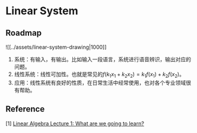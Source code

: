 # Linear System

## Roadmap

![[../assets/linear-system-drawing|1000]]

1. 系统：有输入，有输出。比如输入一段语言，系统进行语音辨识，输出对应的问题。
2. 线性系统：线性可加性。也就是常见的$f(k_1x_1+k_2x_2) = k_1f(x_1)+k_2f(x_2)$。
3. 应用：线性系统有良好的性质，在日常生活中经常使用，也对各个专业领域很有帮助。

## Reference

\[1] [Linear Algebra Lecture 1: What are we going to learn?](https://www.youtube.com/watch?v=uUrt8xgdMbs\&list=PLJV\_el3uVTsNmr39gwbyV-0KjULUsN7fW)
